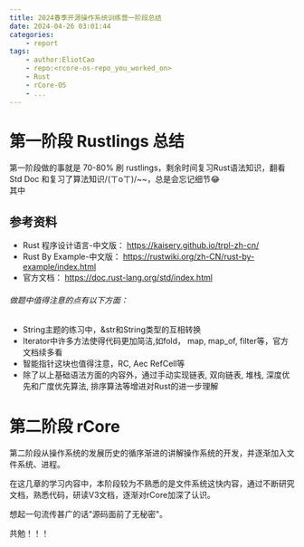 ```yaml
---
title: 2024春季开源操作系统训练营一阶段总结
date: 2024-04-26 03:01:44
categories:
    - report
tags:
    - author:EliotCao
    - repo:<rcore-os-repo_you_worked_on>
    - Rust
    - rCore-OS
    - ...
---
```


# 第一阶段 Rustlings 总结

第一阶段做的事就是 70-80% 刷 rustlings，剩余时间复习Rust语法知识，翻看Std Doc 和复习了算法知识/(ㄒoㄒ)/~~，总是会忘记细节😂  
其中
## 参考资料
- Rust 程序设计语言-中文版： https://kaisery.github.io/trpl-zh-cn/
- Rust By Example-中文版： https://rustwiki.org/zh-CN/rust-by-example/index.html
- 官方文档： https://doc.rust-lang.org/std/index.html

###### 做题中值得注意的点有以下方面：
* String主题的练习中，&str和String类型的互相转换
* Iterator中许多方法使得代码更加简洁,如fold， map, map_of, filter等，官方文档续多看
* 智能指针这块也值得注意，RC, Aec RefCell等
* 除了以上基础语法方面的内容外，通过手动实现链表, 双向链表, 堆栈, 深度优先和广度优先算法, 排序算法等增进对Rust的进一步理解


# 第二阶段 rCore

第二阶段从操作系统的发展历史的循序渐进的讲解操作系统的开发，并逐渐加入文件系统、进程。

在这几章的学习内容中，本阶段较为不熟悉的是文件系统这快内容，通过不断研究文档，熟悉代码，研读V3文档，逐渐对rCore加深了认识。

想起一句流传甚广的话"源码面前了无秘密"。

共勉！！！